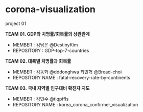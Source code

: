 # corona-visualization
project 01

__TEAM 01. GDP와 치명률/회복률의 상관관계__   
- MEMBER : 김남은 @DestinyKim
- REPOSITORY : GDP-top-7-countries

__TEAM 02. 대륙별 치명률과 회복률__  
- MEMBER : 김동화 @dddonghwa 최민혁 @Bread-choi
- REPOSITORY NAME : fatal-recovery-rate-by-continents


__TEAM 03. 국내 지역별 인구대비 확진자 지도__
- MEMBER : 김민수 @tlqpffls
- REPOSITORY NAME : korea_corona_confirmer_visualization


